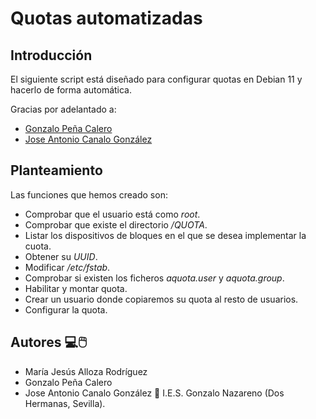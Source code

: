 # Quotas automatizadas

## Introducción
El siguiente script está diseñado para configurar quotas en Debian 11 y hacerlo
de forma automática. 

Gracias por adelantado a: 
* [Gonzalo Peña Calero](https://github.com/Gpc23)
* [Jose Antonio Canalo González](https://.github.com/joseantoniocgongalez)

## Planteamiento
Las funciones que hemos creado son:
* Comprobar que el usuario está como *root*.
* Comprobar que existe el directorio _/QUOTA_.
* Listar los dispositivos de bloques en el que se desea implementar la cuota.
* Obtener su _UUID_.
* Modificar _/etc/fstab_.
* Comprobar si existen los ficheros _aquota.user_ y _aquota.group_.
* Habilitar y montar quota.
* Crear un usuario donde copiaremos su quota al resto de usuarios.
* Configurar la quota.

## Autores :computer::computer_mouse:
* María Jesús Alloza Rodríguez
* Gonzalo Peña Calero
* Jose Antonio Canalo González
:school: I.E.S. Gonzalo Nazareno (Dos Hermanas, Sevilla).
